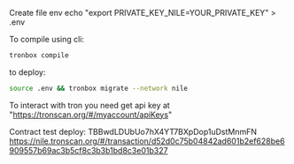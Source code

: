 Create file env
echo "export PRIVATE_KEY_NILE=YOUR_PRIVATE_KEY" > .env

To compile using cli:

```bash
tronbox compile
```

to deploy:

```bash
source .env && tronbox migrate --network nile
```

To interact with tron you need get api key at "https://tronscan.org/#/myaccount/apiKeys"

Contract test deploy:
TBBwdLDUbUo7hX4YT7BXpDop1uDstMnmFN
<https://nile.tronscan.org/#/transaction/d52d0c75b04842ad601b2ef628be6909557b69ac3b5cf8c3b3b1bd8c3e01b327>
